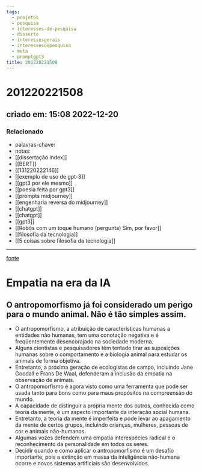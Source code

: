 ```yaml
---
tags:
  - projetos
  - pesquisa
  - interesses-de-pesquisa
  - disserte
  - interessesgerais
  - interessesdepesquisa
  - meta
  - promptgpt3
title: 201220221508
---
```


# 201220221508

## criado em: 15:08 2022-12-20

### Relacionado

- palavras-chave:   
- notas: 
- [[dissertação index]]
- [[BERT]]
- [[131220222146]]
- [[exemplo de uso de gpt-3]]
- [[gpt3 por ele mesmo]]
- [[poesia feita por gpt3]]
- [[prompts midjourney]]
- [[engenharia reversa do midjourney]]
- [[chatgpt]]
- [[chatgpt]]
- [[gpt3]]
- [[Robôs com um toque humano (pergunta) Sim, por favor]]
- [[filosofia da tecnologia]]
- [[5 coisas sobre filosofia da tecnologia]]
---

[fonte](https://www.wired.com/story/artificial-intelligence-animals-anthropomorphism/)

# Empatia na era da IA

## O antropomorfismo já foi considerado um perigo para o mundo animal. Não é tão simples assim.

- O antropomorfismo, a atribuição de características humanas a entidades não humanas, tem uma conotação negativa e é freqüentemente desencorajado na sociedade moderna.
- Alguns cientistas e pesquisadores têm tentado tirar as suposições humanas sobre o comportamento e a biologia animal para estudar os animais de forma objetiva.
- Entretanto, a próxima geração de ecologistas de campo, incluindo Jane Goodall e Frans De Waal, defenderam a inclusão da empatia na observação de animais.
- O antropomorfismo é agora visto como uma ferramenta que pode ser usada tanto para bons como para maus propósitos na compreensão do mundo.
- A capacidade de distinguir a própria mente dos outros, conhecida como teoria da mente, é um aspecto importante da interação social humana.
- Entretanto, a teoria da mente é imperfeita e pode levar ao apagamento da mente de certos grupos, incluindo crianças, mulheres, pessoas de cor e animais não-humanos.
- Algumas vozes defendem uma empatia interespécies radical e o reconhecimento da personalidade em todos os seres.
- Decidir quando e como aplicar o antropomorfismo é um desafio importante, pois a extinção em massa da inteligência não-humana ocorre e novos sistemas artificiais são desenvolvidos.
